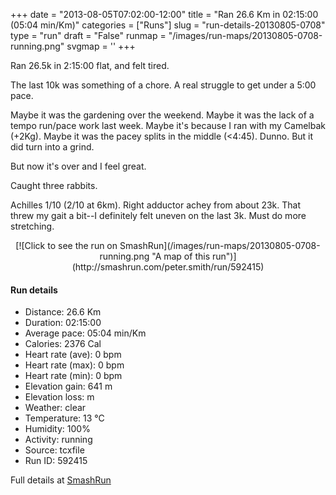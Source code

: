+++
date = "2013-08-05T07:02:00-12:00"
title = "Ran 26.6 Km in 02:15:00 (05:04 min/Km)"
categories = ["Runs"]
slug = "run-details-20130805-0708"
type = "run"
draft = "False"
runmap = "/images/run-maps/20130805-0708-running.png"
svgmap = '<polyline points="38 60, 39 58, 40 57, 39 56, 35 57, 32 58, 31 59, 26 63, 20 65, 18 64, 18 63, 18 62, 16 61, 14 61, 11 62, 7 60, 5 57, 0 53, 2 51, 5 51, 11 49, 11 48, 15 45, 20 45, 20 39, 20 37, 21 36, 23 36, 23 39, 25 40, 26 42, 31 44, 32 43, 33 43, 34 39, 37 37, 38 37, 38 37, 35 40, 36 40, 38 41, 38 41, 40 42, 44 43, 45 43, 46 43, 49 44, 51 44, 53 45, 58 47, 67 47, 69 48, 72 51, 74 52, 76 52, 79 52, 83 51, 85 50, 88 50, 89 51, 91 51, 92 49, 91 47, 91 45, 96 45, 98 44, 100 45, 98 44, 97 45, 95 45, 91 45, 91 47, 93 49, 91 50, 89 51, 85 50, 83 51, 79 52, 75 53, 72 51, 68 48, 62 47, 60 48, 60 48, 59 50, 57 49, 55 49, 53 51, 50 53">'
+++

Ran 26.5k in 2:15:00 flat, and felt tired. 

The last 10k was something of a chore. A real struggle to get under a 5:00 pace. 

Maybe it was the gardening over the weekend. Maybe it was the lack of a tempo run/pace work last week. Maybe it's because I ran with my Camelbak (+2Kg). Maybe it was the pacey splits in the middle (<4:45). Dunno. But it did turn into a grind. 

But now it's over and I feel great. 

Caught three rabbits. 

Achilles 1/10 (2/10 at 6km). Right adductor achey from about 23k. That threw my gait a bit--I definitely felt uneven on the last 3k. Must do more stretching. 



<!--more-->

<center>
[![Click to see the run on SmashRun](/images/run-maps/20130805-0708-running.png "A map of this run")](http://smashrun.com/peter.smith/run/592415)
</center>

#### Run details

* Distance: 26.6 Km
* Duration: 02:15:00
* Average pace: 05:04 min/Km
* Calories: 2376 Cal
* Heart rate (ave): 0 bpm
* Heart rate (max): 0 bpm
* Heart rate (min): 0 bpm
* Elevation gain: 641 m
* Elevation loss:  m
* Weather: clear
* Temperature: 13 &deg;C
* Humidity: 100%
* Activity: running
* Source: tcxfile
* Run ID: 592415

Full details at [SmashRun](http://smashrun.com/peter.smith/run/592415)